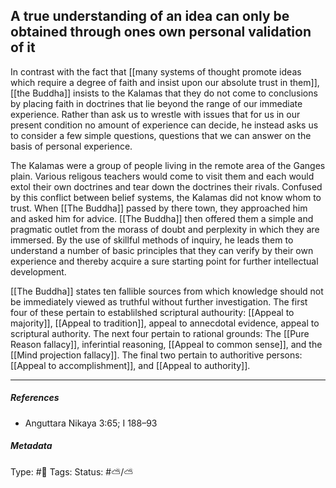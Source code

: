 ## A true understanding of an idea can only be obtained through ones own personal validation of it  # 

In contrast with the fact that [[many systems of thought promote ideas which require a degree of faith and insist upon our absolute trust in them]], [[the Buddha]] insists to the Kalamas that they do not come to conclusions by placing faith in doctrines that lie beyond the range of our immediate experience. Rather than ask us to wrestle with issues that for us in our present condition no amount of experience can decide, he instead asks us to consider a few simple questions, questions that we can answer on the basis of personal experience.

The Kalamas were a group of people living in the remote area of the Ganges plain. Various religous teachers would come to visit them and each would extol their own doctrines and tear down the doctrines their rivals. Confused by this conflict between belief systems, the Kalamas did not know whom to trust. When [[The Buddha]] passed by there town, they approached him and asked him for advice. [[The Buddha]] then offered them a simple and pragmatic outlet from the morass of doubt and perplexity in which they are immersed. By the use of skillful methods of inquiry, he leads them to understand a number of basic principles that they can verify by their own experience and thereby acquire a sure starting point for further intellectual development.

[[The Buddha]] states ten fallible sources from which knowledge should not be immediately viewed as truthful without further investigation. The first four of these pertain to establilshed scriptural authourity: [[Appeal to majority]], [[Appeal to tradition]], appeal to annecdotal evidence, appeal to scriptural authority. The next four pertain to rational grounds: The [[Pure Reason fallacy]], inferintial reasoning, [[Appeal to common sense]], and the [[Mind projection fallacy]]. The final two pertain to authoritive persons: [[Appeal to accomplishment]], and [[Appeal to authority]]. 

___

##### References

- Anguttara Nikaya 3:65; I 188–93

##### Metadata

Type: #🔴 
Tags:
Status: #⛅️/⛅️ 